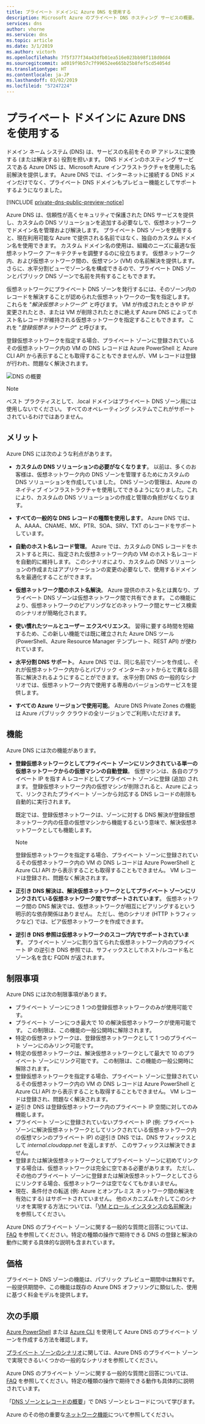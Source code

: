 ```yaml
---
title: プライベート ドメインに Azure DNS を使用する
description: Microsoft Azure のプライベート DNS ホスティング サービスの概要。
services: dns
author: vhorne
ms.service: dns
ms.topic: article
ms.date: 3/1/2019
ms.author: victorh
ms.openlocfilehash: 7f5f377f34a43dfb01ea516e023bb98f118d0dd4
ms.sourcegitcommit: ad019f9b57c7f99652ee665b25b8fef5cd54054d
ms.translationtype: HT
ms.contentlocale: ja-JP
ms.lasthandoff: 03/02/2019
ms.locfileid: "57247224"
---
```

# <a name="use-azure-dns-for-private-domains"></a>プライベート ドメインに Azure DNS を使用する

ドメイン ネーム システム (DNS) は、サービスの名前をその IP アドレスに変換する (または解決する) 役割を担います。 DNS ドメインのホスティング サービスである Azure DNS は、Microsoft Azure インフラストラクチャを使用した名前解決を提供します。 Azure DNS では、インターネットに接続する DNS ドメインだけでなく、プライベート DNS ドメインもプレビュー機能としてサポートするようになりました。

[!INCLUDE [private-dns-public-preview-notice](../../includes/private-dns-public-preview-notice.md)]

Azure DNS は、信頼性が高くセキュリティで保護された DNS サービスを提供し、カスタムの DNS ソリューションを追加する必要なしで、仮想ネットワークでドメイン名を管理および解決します。 プライベート DNS ゾーンを使用すると、現在利用可能な Azure で提供される名前ではなく、独自のカスタム ドメイン名を使用できます。 カスタム ドメイン名の使用は、組織のニーズに最適な仮想ネットワーク アーキテクチャを調整するのに役立ちます。 仮想ネットワーク内、および仮想ネットワーク間の、仮想マシン (VM) の名前解決を提供します。 さらに、水平分割ビューでゾーン名を構成できるので、プライベート DNS ゾーンとパブリック DNS ゾーンで名前を共有することもできます。

仮想ネットワークにプライベート DNS ゾーンを発行するには、そのゾーン内のレコードを解決することが認められた仮想ネットワークの一覧を指定します。 これらを "*解決仮想ネットワーク*" と呼びます。 VM が作成されたときや IP が変更されたとき、または VM が削除されたときに絶えず Azure DNS によってホスト名レコードが維持される仮想ネットワークを指定することもできます。 これを "*登録仮想ネットワーク*" と呼びます。

登録仮想ネットワークを指定する場合、プライベート ゾーンに登録されているその仮想ネットワーク内の VM の DNS レコードは Azure PowerShell と Azure CLI API から表示することも取得することもできませんが、VM レコードは登録が行われ、問題なく解決されます。

![DNS の概要](./media/private-dns-overview/scenario.png)

> [!NOTE]
> ベスト プラクティスとして、.local ドメインはプライベート DNS ゾーン用には使用しないでください。 すべてのオペレーティング システムでこれがサポートされているわけではありません。

## <a name="benefits"></a>メリット

Azure DNS には次のような利点があります。

* **カスタムの DNS ソリューションの必要がなくなります**。 以前は、多くのお客様は、仮想ネットワーク内の DNS ゾーンを管理するためにカスタムの DNS ソリューションを作成していました。 DNS ゾーンの管理は、Azure のネイティブ インフラストラクチャを使用してできるようになりました。これにより、カスタムの DNS ソリューションの作成と管理の負担がなくなります。

* **すべての一般的な DNS レコードの種類を使用します**。 Azure DNS では、A、AAAA、CNAME、MX、PTR、SOA、SRV、TXT のレコードをサポートしています。

* **自動のホスト名レコード管理**。 Azure では、カスタムの DNS レコードをホストすると共に、指定された仮想ネットワーク内の VM のホスト名レコードを自動的に維持します。 このシナリオにより、カスタムの DNS ソリューションの作成またはアプリケーションの変更の必要なしで、使用するドメイン名を最適化することができます。

* **仮想ネットワーク間のホスト名解決**。 Azure 提供のホスト名とは異なり、プライベート DNS ゾーンは仮想ネットワーク間で共有できます。 この機能により、仮想ネットワークのピアリングなどのネットワーク間とサービス検索のシナリオが簡略化されます。

* **使い慣れたツールとユーザー エクスペリエンス**。 習得に要する時間を短縮するため、この新しい機能では既に確立された Azure DNS ツール (PowerShell、Azure Resource Manager テンプレート、REST API) が使われています。

* **水平分割 DNS サポート**。 Azure DNS では、同じ名前でゾーンを作成し、それが仮想ネットワーク内からとパブリック インターネットからとで異なる回答に解決されるようにすることができます。 水平分割 DNS の一般的なシナリオでは、仮想ネットワーク内で使用する専用のバージョンのサービスを提供します。

* **すべての Azure リージョンで使用可能**。 Azure DNS Private Zones の機能は Azure パブリック クラウドの全リージョンでご利用いただけます。

## <a name="capabilities"></a>機能

Azure DNS には次の機能があります。

* **登録仮想ネットワークとしてプライベート ゾーンにリンクされている単一の仮想ネットワークからの仮想マシンの自動登録**。 仮想マシンは、各自のプライベート IP を指す A レコードとしてプライベート ゾーンに登録 (追加) されます。 登録仮想ネットワーク内の仮想マシンが削除されると、Azure によって、リンクされたプライベート ゾーンから対応する DNS レコードの削除も自動的に実行されます。 

  既定では、登録仮想ネットワークは、ゾーンに対する DNS 解決が登録仮想ネットワーク内の任意の仮想マシンから機能するという意味で、解決仮想ネットワークとしても機能します。

  > [!NOTE]
  > 登録仮想ネットワークを指定する場合、プライベート ゾーンに登録されているその仮想ネットワーク内の VM の DNS レコードは Azure PowerShell と Azure CLI API から表示することも取得することもできません。 VM レコードは登録され、問題なく解決されます。

* **正引き DNS 解決は、解決仮想ネットワークとしてプライベート ゾーンにリンクされている仮想ネットワーク間でサポートされています**。 仮想ネットワーク間の DNS 解決では、仮想ネットワークが相互にピアリングするという明示的な依存関係はありません。 ただし、他のシナリオ (HTTP トラフィックなど) では、ピア仮想ネットワークを作成できます。

* **逆引き DNS 参照は仮想ネットワークのスコープ内でサポートされています**。 プライベート ゾーンに割り当てられた仮想ネットワーク内のプライベート IP の逆引き DNS 参照では、サフィックスとしてホスト/レコード名とゾーン名を含む FQDN が返されます。

## <a name="limitations"></a>制限事項

Azure DNS には次の制限事項があります。

* プライベート ゾーンにつき 1 つの登録仮想ネットワークのみが使用可能です。
* プライベート ゾーンにつき最大で 10 の解決仮想ネットワークが使用可能です。 この制限は、この機能の一般公開時に解除されます。
* 特定の仮想ネットワークは、登録仮想ネットワークとして 1 つのプライベート ゾーンにのみリンク可能です。
* 特定の仮想ネットワークは、解決仮想ネットワークとして最大で 10 のプライベート ゾーンにリンク可能です。 この制限は、この機能の一般公開時に解除されます。
* 登録仮想ネットワークを指定する場合、プライベート ゾーンに登録されているその仮想ネットワーク内の VM の DNS レコードは Azure PowerShell と Azure CLI API から表示することも取得することもできません。 VM レコードは登録され、問題なく解決されます。
* 逆引き DNS は登録仮想ネットワーク内のプライベート IP 空間に対してのみ機能します。
* プライベート ゾーンに登録されていないプライベート IP (例: プライベート ゾーンに解決仮想ネットワークとしてリンクされている仮想ネットワーク内の仮想マシンのプライベート IP) の逆引き DNS では、DNS サフィックスとして *internal.cloudapp.net* を返しますが、 このサフィックスは解決できません。
* 登録または解決仮想ネットワークとしてプライベート ゾーンに初めてリンクする場合は、仮想ネットワークは完全に空である必要があります。 ただし、その他のプライベート ゾーンに登録または解決仮想ネットワークとしてさらにリンクする場合、仮想ネットワークは空でなくてもかまいません。
* 現在、条件付きの転送 (例: Azure とオンプレミス ネットワーク間の解決を有効にする) はサポートされていません。 他のメカニズムを介してこのシナリオを実現する方法については、「[VM とロール インスタンスの名前解決](../virtual-network/virtual-networks-name-resolution-for-vms-and-role-instances.md)」を参照してください。

Azure DNS のプライベート ゾーンに関する一般的な質問と回答については、[FAQ](./dns-faq.md#private-dns) を参照してください。特定の種類の操作で期待できる DNS の登録と解決の動作に関する具体的な説明も含まれています。  

## <a name="pricing"></a>価格

プライベート DNS ゾーンの機能は、パブリック プレビュー期間中は無料です。 一般提供期間中、この機能は既存の Azure DNS オファリングに類似した、使用に基づく料金モデルを提供します。 

## <a name="next-steps"></a>次の手順

[Azure PowerShell](./private-dns-getstarted-powershell.md) または [Azure CLI](./private-dns-getstarted-cli.md) を使用して Azure DNS のプライベート ゾーンを作成する方法を確認します。

[プライベート ゾーンのシナリオ](./private-dns-scenarios.md)に関しては、Azure DNS のプライベート ゾーンで実現できるいくつかの一般的なシナリオを参照してください。

Azure DNS のプライベート ゾーンに関する一般的な質問と回答については、[FAQ](./dns-faq.md#private-dns) を参照してください。特定の種類の操作で期待できる動作も具体的に説明されています。 

「[DNS ゾーンとレコードの概要](dns-zones-records.md)」で DNS ゾーンとレコードについて学びます。

Azure のその他の重要な[ネットワーク機能](../networking/networking-overview.md)について参照してください。
